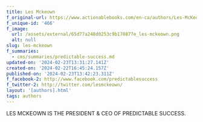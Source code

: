 ```yaml
---
title: Les Mckeown
f_original-url: https://www.actionablebooks.com/en-ca/authors/Les-McKeown/
f_unique-id: '466'
f_image:
  url: /assets/external/65d77a248d0253c9b170877e_les-mckeown.png
  alt: null
slug: les-mckeown
f_summaries:
  - cms/summaries/predictable-success.md
updated-on: '2024-02-23T13:31:27.141Z'
created-on: '2024-02-22T16:45:24.157Z'
published-on: '2024-02-23T13:42:23.311Z'
f_facebook-2: http://www.facebook.com/predictablesuccess
f_twitter-2: http://twitter.com/lesmckeown/
layout: '[authors].html'
tags: authors
---
```


LES MCKEOWN IS THE PRESIDENT & CEO OF PREDICTABLE SUCCESS.
